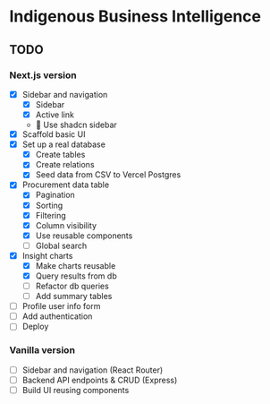 # Indigenous Business Intelligence

## TODO
### Next.js version
- [x] Sidebar and navigation
  - [x] Sidebar
  - [x] Active link
  - 🚧 Use shadcn sidebar
- [x] Scaffold basic UI
- [x] Set up a real database
  - [x] Create tables
  - [x] Create relations
  - [x] Seed data from CSV to Vercel Postgres
- [x] Procurement data table
  - [x] Pagination
  - [x] Sorting
  - [x] Filtering
  - [x] Column visibility
  - [x] Use reusable components
  - [ ] Global search
- [x] Insight charts
  - [x] Make charts reusable
  - [x] Query results from db
  - [ ] Refactor db queries
  - [ ] Add summary tables
- [ ] Profile user info form
- [ ] Add authentication
- [ ] Deploy

### Vanilla version
- [ ] Sidebar and navigation (React Router)
- [ ] Backend API endpoints & CRUD (Express)
- [ ] Build UI reusing components